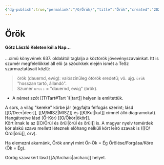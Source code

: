 ```yaml
---
{"dg-publish":true,"permalink":"/O/Örök/","title":"Örök","created":"2025-09-03T14:38","updated":"2025-09-11T16:58"}
---
```



# Örök

#### Götz László Keleten kél a Nap...

...című könyvének 637. oldalától taglalja a köztörök jövevényszavainkat. Itt is szumér megfelelőkkel áll elő (a szócikkek elején ismét a TeSz származtatásait közli):
> örök (dauernd, ewig): valószínűleg ótörök eredetű; vö. ujg. `ürük` "hosszan tartó, állandó".  
> Szumér `uru₁₂` = "dauernd, ewig" (örök).  
- A német szót [[T/Tart#Tart 1)\|tart]] helyen is említettük.

A sors, a világ "kereke" körbe jár (egyfajta felfogás szerint; lásd [[D/Deer\|deer]], [[M/MISZ\|MISZ]] és [[K/Kut\|kut]] címnél álló diagramokat).  
Hangátvetve lásd (Ő-Kör) [[O/Ökör\|ökör]].  
Kört írnak le az [[O/Örül és őrül\|örül és őrül]] is. A magyar nyelv temérdek kör alakú szava mellett léteznek előhang nélküli kört leíró szavak is ([[O/Őröl\|örü]], örv).  

Ha elemezni akarnánk, Örök annyi mint Ör-Ök = Ég Őrölése/Forgása/Köre (Ök = Ég).  

Görög szavakért lásd [[A/Archaic\|archaic]] helyet.  